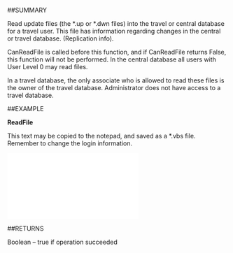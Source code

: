 

##SUMMARY

Read update files (the *.up or *.dwn files) into the travel or central database for a travel user. This file has information regarding changes in the central or travel database. (Replication info). 

CanReadFile is called before this function, and if CanReadFile returns False, this function will not be performed. In the central database all users with User Level 0 may read files. 

In a travel database, the only associate who is allowed to read these files is the owner of the travel database. Administrator does not have access to a travel database.


##EXAMPLE

**ReadFile**

This text may be copied to the notepad, and saved as a *.vbs file. Remember to change the login information.

![](../../Examples/vbs/SOTravelInfoInterface.ReadFile.vbs.txt)




##RETURNS

Boolean – true if operation succeeded



